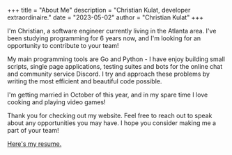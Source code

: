 +++
title = "About Me"
description = "Christian Kulat, developer extraordinaire."
date = "2023-05-02"
author = "Christian Kulat"
+++

I'm Christian, a software engineer currently living in the Atlanta area. I've been studying programming for 6 years now, and I'm looking for an opportunity to contribute to your team!

My main programming tools are Go and Python - I have enjoy building small scripts, single page applications, testing suites and bots for the online chat and community service Discord. I try and approach these problems by writing the most efficient and beautiful code possible. 

I'm getting married in October of this year, and in my spare time I love cooking and  playing video games!

Thank you for checking out my website. Feel free to reach out to speak about any opportunities you may have. I hope you consider making me a part of your team!

[Here's my resume.]()